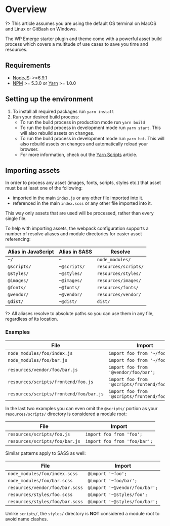 # Overview

?> This article assumes you are using the default OS terminal on MacOS and Linux or GitBash on Windows.

The WP Emerge starter plugin and theme come with a powerful asset build process which covers a multitude of use cases to save you time and resources.

## Requirements

- [NodeJS](https://nodejs.org/en/): >=6.9.1
- [NPM](https://www.npmjs.com/) >= 5.3.0 or [Yarn](https://yarnpkg.com/en/) >= 1.0.0

## Setting up the environment

1. To install all required packages run `yarn install`
2. Run your desired build process:
    - To run the build process in production mode run `yarn build`
    - To run the build process in development mode run `yarn start`. This will also rebuild assets on changes.
    - To run the build process in development mode run `yarn hot`. This will also rebuild assets on changes and automatically reload your browser.
    - For more information, check out the [Yarn Scripts](/starter/scripts/overview) article.

## Importing assets

In order to process any asset (images, fonts, scripts, styles etc.) that asset must be at least one of the following:
- imported in the main `index.js` or any other file imported into it.
- referenced in the main `index.scss` or any other file imported into it.

This way only assets that are used will be processed, rather than every single file.

To help with importing assets, the webpack configuration supports a number of resolve aliases and module directories for easier asset referencing:

| Alias in JavaScript | Alias in SASS | Resolve |
| --- | --- |--- |
| `~/` | `~` | `node_modules/` |
| `@scripts/` | `~@scripts/` | `resources/scripts/` |
| `@styles/` | `~@styles/` | `resources/styles/` |
| `@images/` | `~@images/` | `resources/images/` |
| `@fonts/` | `~@fonts/` | `resources/fonts/` |
| `@vendor/` | `~@vendor/` | `resources/vendor/` |
| `@dist/` | `~@dist/` | `dist/` |

?> All aliases resolve to absolute paths so you can use them in any file, regardless of its location.

### Examples

| File | Import |
| --- | --- |
| `node_modules/foo/index.js` | `import foo from '~/foo';` |
| `node_modules/foo/bar.js` | `import foo from '~/foo/bar';` |
| `resources/vendor/foo/bar.js` | `import foo from '@vendor/foo/bar';` |
| `resources/scripts/frontend/foo.js` | `import foo from '@scripts/frontend/foo';` |
| `resources/scripts/frontend/foo/bar.js` | `import foo from '@scripts/frontend/foo/bar';` |

In the last two examples you can even omit the `@scripts/` portion as your `resources/scripts/` directory is considered a module root:

| File | Import |
| --- | --- |
| `resources/scripts/foo.js` | `import foo from 'foo';` |
| `resources/scripts/foo/bar.js` | `import foo from 'foo/bar';` |

Similar patterns apply to SASS as well:

| File | Import |
| --- | --- |
| `node_modules/foo/index.scss` | `@import '~foo';` |
| `node_modules/foo/bar.scss` | `@import '~foo/bar';` |
| `resources/vendor/foo/bar.scss` | `@import '~@vendor/foo/bar';` |
| `resources/styles/foo.scss` | `@import '~@styles/foo';` |
| `resources/styles/foo/bar.scss` | `@import '~@styles/foo/bar';` |

Unlike `scripts/`, the `styles/` directory is __NOT__ considered a module root to avoid name clashes.
